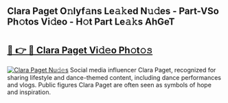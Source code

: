 ## Clara Paget O𝚗lyf𝚊ns Le𝚊𝚔ed N𝚞𝚍es - Part-VSo Ph𝚘tos Vi𝚍eo - H𝚘t Part Le𝚊𝚔s AhGeT

# <h2><a href="http://hf414cq.feru.top/?c=Clara+Paget">🔗 👉 🔴 Clara Paget Vi𝚍𝚎o Ph𝚘t𝚘𝚜</a></h2>

[![Clara Paget Nu𝚍𝚎s](https://i.imgur.com/0TWrTi3.gif)](http://hf414cq.feru.top/?c=Clara+Paget)
Social media influencer Clara Paget, recognized for sharing lifestyle and dance-themed content, including dance performances and vlogs. Public figures Clara Paget are often seen as symbols of hope and inspiration. 
